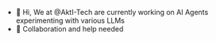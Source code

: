 - 👋 Hi, We at @AktI-Tech are currently working on AI Agents experimenting with various LLMs
- 💞️ Collaboration and help needed

<!---
AktI-Tech/AktI-Tech is a ✨ special ✨ repository because its `README.md` (this file) appears on your GitHub profile.
You can click the Preview link to take a look at your changes.
--->
